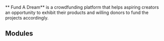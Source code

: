 ** Fund A Dream** is a crowdfunding platform that helps aspiring creators an opportunity to exhibit their products and willing donors to fund the projects accordingly.

## Modules
